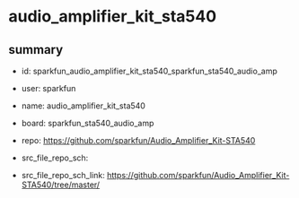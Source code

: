 # audio_amplifier_kit_sta540
 
## summary 
* id: sparkfun_audio_amplifier_kit_sta540_sparkfun_sta540_audio_amp
* user: sparkfun
* name: audio_amplifier_kit_sta540
* board: sparkfun_sta540_audio_amp
* repo: https://github.com/sparkfun/Audio_Amplifier_Kit-STA540



* src_file_repo_sch: 
* src_file_repo_sch_link: https://github.com/sparkfun/Audio_Amplifier_Kit-STA540/tree/master/




